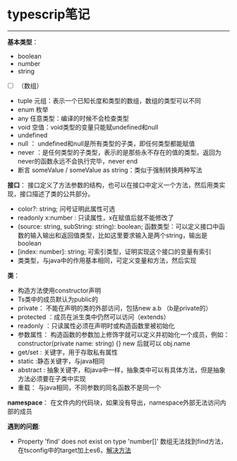 # **typescrip笔记**

-----
**基本类型**：
- boolean
- number
- string
-  [  ]  （数组）
- tuple 元组：表示一个已知长度和类型的数组，数组的类型可以不同
- enum 枚举
- any 任意类型：编译的时候不会检查类型
- void 空值：void类型的变量只能赋undefined和null
- undefined
- null ： undefined和null是所有类型的子类，即任何类型都能赋值
- never ：是任何类型的子类型，表示的是那些永不存在的值的类型。返回为never的函数永远不会执行完毕，never end
- 断言 <string>someValue / someValue as string：类似于强制转换两种写法

**接口**：
    接口定义了方法参数的结构，也可以在接口中定义一个方法，然后用类实现，接口描述了类的公共部分。
- color?: string;  问号证明此属性可选
- readonly x:number : 只读属性，x在赋值后就不能修改了
- (source: string, subString: string): boolean; 函数类型：可以定义接口中函数的输入输出和返回值类型，比如这里要求输入是两个string，输出是boolean
- [index: number]: string; 可索引类型，证明实现这个接口的变量有索引
- 类类型，与java中的作用基本相同，可定义变量和方法，然后实现

**类**：
- 构造方法使用constructor声明
- Ts类中的成员默认为public的
- private： 不能在声明的类的外部访问，包括new a.b （b是private的）
- protected ：成员在派生类中仍然可以访问（extends）
- readonly ：只读属性必须在声明时或构造函数里被初始化
- 参数属性： 构造函数的参数加上修饰字就可以定义并初始化一个成员，例如：constructor(private name: string) {} new 后就可以 obj.name
- get/set : 关键字，用于存取私有属性
- static :静态关键字，与java相同
- abstract : 抽象关键字，和java中一样，抽象类中可以有具体方法，但是抽象方法必须要在子类中实现
- 重载： 与java相同，不同参数的同名函数不是同一个

**namespace**：
在文件内的代码块，如果没有导出，namespace外部无法访问内部的成员

**遇到的问题**:
- Property 'find' does not exist on type 'number[]' 数组无法找到find方法，在tsconfig中的target加上es6，[解决方法](https://github.com/Microsoft/TypeScript/issues/6945)